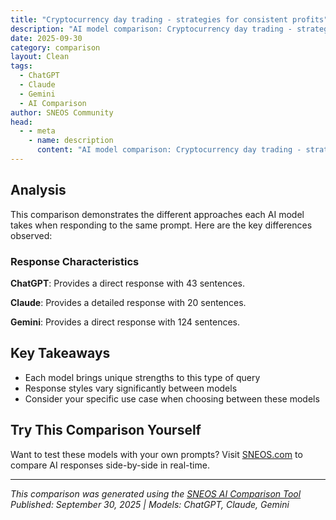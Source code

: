 ```yaml
---
title: "Cryptocurrency day trading - strategies for consistent profits"
description: "AI model comparison: Cryptocurrency day trading - strategies for consistent profits..."
date: 2025-09-30
category: comparison
layout: Clean
tags:
  - ChatGPT
  - Claude
  - Gemini
  - AI Comparison
author: SNEOS Community
head:
  - - meta
    - name: description
      content: "AI model comparison: Cryptocurrency day trading - strategies for consistent profits..."
---
```


<ChatComparison
  title="Cryptocurrency day trading - strategies for consistent profits"
  prompt="Cryptocurrency day trading - strategies for consistent profits"
  :responses='{"ChatGPT": "Day trading cryptocurrency can be highly volatile and risky, but with the right strategies and discipline, it\u2019s possible to generate consistent profits. Here are some effective strategies and tips for day trading cryptocurrency:\n\n### 1. **Choose the Right Cryptocurrency**\n- Focus on cryptocurrencies with high liquidity and trading volume (e.g., Bitcoin, Ethereum, Binance Coin).\n- Highly liquid coins ensure tighter spreads and less slippage.\n\n### 2. **Technical Analysis**\n- Use technical indicators and chart patterns to make trading decisions.\n- Popular indicators include:\n - Moving Averages (MA, EMA)\n - Relative Strength Index (RSI)\n - Bollinger Bands\n - MACD (Moving Average Convergence Divergence)\n- Learn to identify support and resistance levels.\n\n### 3. **Scalping**\n- Make multiple trades throughout the day to profit from small price movements.\n- Requires quick decision-making and low spreads.\n- Use short timeframes (1 to 5 minutes charts).\n\n### 4. **Momentum Trading**\n- Identify strong trends and follow the momentum.\n- Buy when the price is rapidly rising and sell before it reverses.\n- Use volume and RSI to confirm momentum.\n\n### 5. **Range Trading**\n- Trade within well-defined support and resistance levels.\n- Buy near support and sell near resistance.\n- Works best in sideways or stable markets.\n\n### 6. **Breakout Trading**\n- Identify key levels where the price tends to break out.\n- Enter long or short positions when the price breaks above resistance or below support with high volume.\n- Use stop-losses to manage risk.\n\n### 7. **Risk Management**\n- Never risk more than 1-2% of your trading capital on a single trade.\n- Use stop-loss orders to protect against large losses.\n- Set take-profit levels to lock in gains.\n\n### 8. **Stay Updated with News**\n- Cryptocurrency markets react quickly to news about regulations, exchanges, and technology updates.\n- Use news feeds and social media to stay informed.\n\n### 9. **Practice Discipline and Patience**\n- Stick to your strategy and don\u2019t chase losses.\n- Avoid trading based on emotions or rumors.\n\n### 10. **Use a Demo Account**\n- Practice your strategies in a risk-free environment before going live.\n\n### 11. **Keep Track of Your Trades**\n- Maintain a trading journal to analyze what works and what doesn\u2019t.\n- Regularly review and refine your strategy.\n\n---\n\n### Tools to Consider\n- Trading platforms like Binance, Coinbase Pro, Kraken\n- Charting software like TradingView\n- Bots and automated trading software (use cautiously)\n\n---\n\n### Final Words\nDay trading cryptocurrency can be lucrative but comes with substantial risk due to market volatility. Continuous learning, disciplined risk management, and adapting to market conditions are crucial for consistent profitability.\n\nIf you want, I can also provide example setups for any of the strategies above or help you build a sample trading plan.", "Claude": "# Cryptocurrency Day Trading Strategies\n\n## \u26A0\uFE0F Important Disclaimer\nDay trading crypto is extremely high-risk. Most day traders lose money, and crypto markets are particularly volatile. Never trade more than you can afford to lose completely.\n\n## Core Strategies\n\n### 1. **Scalping**\n- **Concept**: Multiple small trades capturing 1-3% moves\n- **Timeframes**: 1-5 minute charts\n- **Pairs**: High liquidity coins (BTC, ETH, major alts)\n- **Tools**: Order book analysis, Level II data\n\n### 2. **Range Trading**\n- **Concept**: Buy support, sell resistance in sideways markets\n- **Identification**: Horizontal support/resistance levels\n- **Risk Management**: Tight stops outside the range\n- **Best Markets**: Low volatility periods\n\n### 3. **Breakout Trading**\n- **Concept**: Enter when price breaks key levels with volume\n- **Confirmation**: High volume on breakout\n- **Targets**: Measured moves based on pattern height\n- **Risk**: False breakouts are common\n\n### 4. **News Trading**\n- **Concept**: Trade on major announcements/events\n- **Examples**: Regulatory news, exchange listings, partnerships\n- **Timing**: Often within minutes of news release\n- **Risk**: Extreme volatility and slippage\n\n## Technical Analysis Essentials\n\n### Key Indicators\n- **Moving Averages**: 9, 21, 50 EMA for trend direction\n- **RSI**: Identify overbought/oversold conditions\n- **MACD**: Momentum and trend changes\n- **Volume**: Confirm price movements\n- **Bollinger Bands**: Volatility and mean reversion\n\n### Chart Patterns\n- Triangles, flags, head \u0026 shoulders\n- Support/resistance levels\n- Candlestick patterns (doji, hammer, engulfing)\n\n## Risk Management (Critical)\n\n### Position Sizing\n- Never risk more than 1-2% of capital per trade\n- Use position calculators based on stop-loss distance\n- Account for crypto\u0027s high volatility\n\n### Stop Losses\n- Always use stop losses\n- Consider crypto\u0027s volatility when setting levels\n- Trailing stops for profitable positions\n\n### Take Profits\n- Set clear profit targets before entering\n- Consider partial profit-taking\n- Risk/reward ratio minimum 1:2\n\n## Practical Implementation\n\n### Market Selection\n- **Major Pairs**: BTC/USDT, ETH/USDT for stability\n- **Alt Pairs**: Higher volatility, more risk/reward\n- **Avoid**: Low volume, new/unknown coins\n\n### Timing\n- **Best Hours**: Overlapping trading sessions\n- **Avoid**: Major news events you can\u0027t monitor\n- **Weekend Trading**: Lower liquidity, higher spreads\n\n### Exchange Considerations\n- Low fees (crucial for day trading)\n- High liquidity\n- Reliable execution\n- Advanced order types\n\n## Common Mistakes to Avoid\n\n1. **Overtrading**: Quality over quantity\n2. **Revenge Trading**: Chasing losses\n3. **FOMO**: Entering trades too late\n4. **Ignoring Fees**: Trading costs add up quickly\n5. **No Trading Plan**: Emotional decision-making\n6. **Overleveraging**: Using excessive margin\n\n## Tools and Resources\n\n### Trading Platforms\n- Professional charting software\n- Real-time data feeds\n- Order management tools\n- Portfolio tracking\n\n### Education\n- Paper trading first\n- Backtesting strategies\n- Risk management courses\n- Market psychology books\n\n## Reality Check\n\n### Success Statistics\n- 80-90% of day traders lose money\n- Crypto markets are especially challenging\n- Consistent profitability takes years to develop\n- Most profitable traders started with substantial capital\n\n### Alternatives to Consider\n- **Swing Trading**: Less time-intensive\n- **DCA Strategy**: Lower risk, long-term focus\n- **Staking/Lending**: Passive income generation\n- **Index Investing**: Broad crypto exposure\n\n## Final Recommendations\n\n1. **Start Small**: Use tiny positions while learning\n2. **Paper Trade**: Practice without real money first\n3. **Keep Records**: Track all trades and analyze performance\n4. **Continuous Learning**: Markets constantly evolve\n5. **Have an Exit Strategy**: Know when to stop trading\n\nRemember: The goal isn\u0027t just making money, but keeping it. Focus more on not losing money than on making profits, and always prioritize risk management over potential gains.\n\nWould you", "Gemini": "Day trading cryptocurrency is a high-risk, high-reward endeavor. There\u0027s no magic bullet for guaranteed profits, but employing well-researched strategies and disciplined risk management can significantly improve your chances of success. Here\u0027s a breakdown of popular strategies and considerations:\n\n**I. Foundational Principles - Essential for Success**\n\n* **Education is Key:**\n * **Technical Analysis (TA):** Understanding charts, indicators, and patterns is crucial. Learn about:\n * **Chart patterns:** Head and Shoulders, Double Tops/Bottoms, Triangles, Flags, etc.\n * **Indicators:** Moving Averages (MA), Relative Strength Index (RSI), Moving Average Convergence Divergence (MACD), Fibonacci Retracements, Volume analysis.\n * **Fundamental Analysis (FA):** Research the underlying technology, team, adoption rate, and market sentiment of the cryptocurrencies you\u0027re trading. Stay updated on news and events.\n * **Market Sentiment Analysis:** Gauge the overall mood of the market. Is it bullish (positive) or bearish (negative)? This can be done through news analysis, social media monitoring, and sentiment indicators.\n* **Risk Management is Paramount:**\n * **Stop-Loss Orders:** Absolutely essential. Place stop-loss orders on every trade to limit potential losses. Decide your maximum acceptable loss per trade *before* entering the trade. A common rule is to risk only 1-2% of your account on any single trade.\n * **Position Sizing:** Don\u0027t put all your eggs in one basket. Calculate the appropriate position size based on your risk tolerance and stop-loss placement. Smaller positions reduce the impact of losing trades.\n * **Leverage Wisely (or Avoid it Entirely):** Leverage can amplify profits, but it also magnifies losses. Beginners should avoid leverage until they are consistently profitable without it. If using leverage, use it conservatively. Understand margin requirements and liquidation prices.\n * **Emotional Control:** Fear and greed are your enemies. Stick to your trading plan and avoid impulsive decisions based on emotions. Take breaks when needed.\n * **Diversification (to a degree):** Don\u0027t put all your capital into a single cryptocurrency. However, avoid *over* diversifying. Focus on a few well-researched coins you understand.\n* **Choose the Right Trading Platform:**\n * **Liquidity:** Ensure the platform has sufficient liquidity for the coins you want to trade. High liquidity means tighter spreads and easier order execution.\n * **Fees:** Compare trading fees across different platforms. Even small fees can add up over time.\n * **Security:** Choose a platform with robust security measures to protect your funds.\n * **Tools and Features:** Look for platforms with charting tools, order types (limit, market, stop-loss), and other features that support your trading strategy.\n* **Develop a Trading Plan:**\n * **Define your goals:** What are you trying to achieve?\n * **Identify your trading style:** Scalping, day trading, swing trading, etc.\n * **Set entry and exit rules:** When will you enter a trade, and when will you exit (both for profit and loss)?\n * **Define your risk tolerance:** How much are you willing to lose per trade and overall?\n * **Backtesting:** Test your strategy on historical data to see how it would have performed. This helps identify potential weaknesses.\n * **Journaling:** Keep a detailed record of your trades, including the reasons for entering and exiting, your emotions, and any observations. This will help you learn from your mistakes and improve your strategy.\n* **Stay Informed:**\n * **Follow reputable news sources:** CoinDesk, CoinTelegraph, Bloomberg, etc.\n * **Monitor social media:** Twitter (follow crypto influencers), Reddit (r/cryptocurrency, r/Daytrading), etc. Be aware of misinformation and scams.\n * **Use crypto screeners and scanners:** To identify potential trading opportunities.\n\n**II. Common Cryptocurrency Day Trading Strategies**\n\n* **Scalping:**\n * **Goal:** Make small profits from tiny price movements.\n * **Frequency:** Very high frequency \u2013 numerous trades per day.\n * **Timeframe:** Very short \u2013 minutes or even seconds.\n * **Indicators:** Order book analysis, Level 2 data, fast-moving indicators (RSI, Stochastic Oscillator).\n * **Risk:** High risk due to the rapid pace and small profit margins. Requires fast execution and precise timing.\n* **Momentum Trading:**\n * **Goal:** Capitalize on strong price trends.\n * **Frequency:** Medium frequency \u2013 several trades per day.\n * **Timeframe:** Short to medium \u2013 minutes to hours.\n * **Indicators:** Volume, RSI, MACD, Moving Averages.\n * **Risk:** Moderate risk. Identifying the start and end of a trend is crucial. False breakouts can lead to losses.\n* **Breakout Trading:**\n * **Goal:** Profit from price breaking through a resistance level (for buying) or a support level (for selling).\n * **Frequency:** Low to medium frequency.\n * **Timeframe:** Minutes to hours.\n * **Indicators:** Volume, price action around support and resistance levels.\n * **Risk:** Moderate risk. False breakouts are common. Confirmation of the breakout with increased volume is important.\n* **Range Trading:**\n * **Goal:** Buy at the support level and sell at the resistance level within a defined price range.\n * **Frequency:** Low to medium frequency.\n * **Timeframe:** Hours to days (can extend beyond day trading).\n * **Indicators:** Support and resistance levels, RSI, Stochastic Oscillator.\n * **Risk:** Moderate risk. The price may break out of the range, leading to losses.\n* **Arbitrage:**\n * **Goal:** Profit from price differences of the same cryptocurrency on different exchanges.\n * **Frequency:** Can vary depending on the price differences.\n * **Timeframe:** Seconds to minutes.\n * **Indicators:** Price feeds from multiple exchanges, arbitrage bots.\n * **Risk:** Relatively low risk, but requires fast execution and can be difficult to execute profitably due to fees and transaction times. Front-running bots can also impact profitability.\n* **News Trading:**\n * **Goal:** Capitalize on price movements triggered by news events (e.g., exchange listings, partnerships, regulatory announcements).\n * **Frequency:** Low frequency.\n * **Timeframe:** Minutes to hours.\n * **Indicators:** News feeds, social media monitoring, volume analysis.\n * **Risk:** High risk. News can be unreliable, and prices can react unpredictably. Fast execution is critical.\n\n**III. Important Considerations and Caveats**\n\n* **Volatility:** Cryptocurrency markets are highly volatile. Expect significant price swings.\n* **24/7 Trading:** Cryptocurrency markets are open 24/7, which can be both an advantage and a disadvantage. It requires constant monitoring, which can be tiring and lead to emotional decisions.\n* **Market Manipulation:** The cryptocurrency market is susceptible to manipulation, such as pump and dumps. Be wary of hype and do your own research.\n* **Regulation:** The regulatory landscape for cryptocurrency is constantly evolving, which can impact prices and trading strategies. Stay informed about regulatory changes in your jurisdiction.\n* **Tax Implications:** Profits from cryptocurrency trading are typically taxable. Consult with a tax professional to understand your tax obligations.\n* **Scams:** Be aware of scams and phishing attempts. Never share your private keys or send cryptocurrency to untrusted sources.\n* **Psychological Impact:** Day trading can be stressful and emotionally draining. It\u0027s important to manage your stress levels and take breaks when needed.\n* **Profitability is Not Guaranteed:** Even with the best strategies, there\u0027s no guarantee of profitability. Be prepared to lose money. Only trade with funds you can afford to lose.\n\n**IV. Tips for Increasing Your Chances of Success**\n\n* **Start Small:** Begin with a small amount of capital and gradually increase your position size as you gain experience and confidence.\n* **Paper Trading:** Practice your strategies on a demo account (paper trading) before risking real money.\n* **Backtesting:** Thoroughly backtest your strategies on historical data to identify potential weaknesses.\n* **Keep Learning:** The cryptocurrency market is constantly evolving, so it\u0027s important to stay updated on new technologies, trends, and regulations.\n* **Be Patient:** Profitable day trading takes time and effort. Don\u0027t get discouraged by losses. Learn from your mistakes and keep improving your strategy.\n* **Seek Mentorship:** If possible, find a mentor who is an experienced and successful cryptocurrency trader.\n* **Consider Using Trading Bots (with caution):** Automated trading bots can execute trades based on pre-defined rules. However, they require careful setup and monitoring and are not a substitute for human judgment. Many are scams, so do extensive research.\n\n**In Conclusion:**\n\nDay trading cryptocurrency can be profitable, but it\u0027s a challenging and risky activity. It requires education, discipline, risk management, and emotional control. By following the principles and strategies outlined above, you can improve your chances of success. However, remember that profitability is not guaranteed, and you should only trade with funds you can afford to lose. Always prioritize your financial security and well-being. Good luck!\n"}' 
  published-date="22:46"
/>

## Analysis

This comparison demonstrates the different approaches each AI model takes when responding to the same prompt. Here are the key differences observed:

### Response Characteristics

**ChatGPT**: Provides a direct response with 43 sentences. 

**Claude**: Provides a detailed response with 20 sentences. 

**Gemini**: Provides a direct response with 124 sentences. 

## Key Takeaways

- Each model brings unique strengths to this type of query
- Response styles vary significantly between models
- Consider your specific use case when choosing between these models

## Try This Comparison Yourself

Want to test these models with your own prompts? Visit [SNEOS.com](https://sneos.com) to compare AI responses side-by-side in real-time.

---

*This comparison was generated using the [SNEOS AI Comparison Tool](https://sneos.com)*
*Published: September 30, 2025 | Models: ChatGPT, Claude, Gemini*
